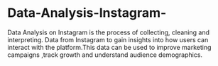 # Data-Analysis-Instagram-
Data Analysis on Instagram is the process of collecting, cleaning and interpreting. Data from Instagram to gain insights into how users can interact with the platform.This data can be used to improve marketing campaigns ,track growth and understand audience demographics. 

